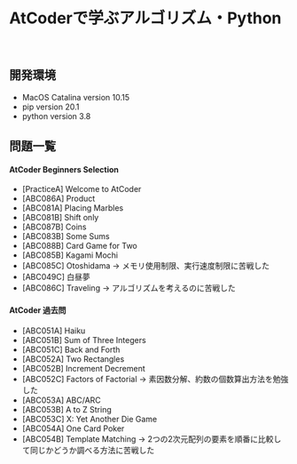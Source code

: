 AtCoderで学ぶアルゴリズム・Python
====
　
## 開発環境  
- MacOS Catalina version 10.15  
- pip version 20.1
- python version 3.8 

## 問題一覧
#### AtCoder Beginners Selection  
- [PracticeA] Welcome to AtCoder  
- [ABC086A] Product 
- [ABC081A] Placing Marbles  
- [ABC081B] Shift only   
- [ABC087B] Coins  
- [ABC083B] Some Sums  
- [ABC088B] Card Game for Two  
- [ABC085B] Kagami Mochi  
- [ABC085C] Otoshidama -> メモリ使用制限、実行速度制限に苦戦した  
- [ABC049C] 白昼夢 
- [ABC086C] Traveling -> アルゴリズムを考えるのに苦戦した     
  
#### AtCoder 過去問  
- [ABC051A] Haiku  
- [ABC051B] Sum of Three Integers  
- [ABC051C] Back and Forth     
- [ABC052A] Two Rectangles 
- [ABC052B] Increment Decrement  
- [ABC052C] Factors of Factorial -> 素因数分解、約数の個数算出方法を勉強した  
- [ABC053A] ABC/ARC 
- [ABC053B] A to Z String  
- [ABC053C] X: Yet Another Die Game  
- [ABC054A] One Card Poker  
- [ABC054B] Template Matching -> 2つの2次元配列の要素を順番に比較して同じかどうか調べる方法に苦戦した  
